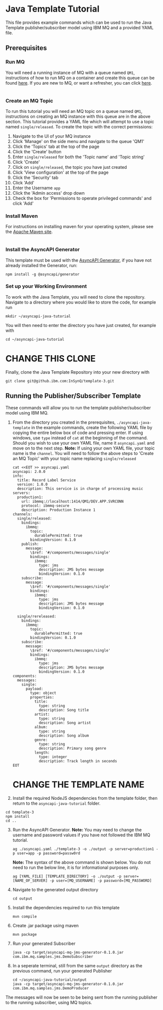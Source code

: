 Java Template Tutorial
===

This file provides example commands which can be used to run the Java Template publisher/subscriber model using IBM MQ and a provided YAML file.

## Prerequisites

### Run MQ
You will need a running instance of MQ with a queue named `QM1`, instructions of how to run MQ on a container and create this queue can be found [here](https://developer.ibm.com/tutorials/mq-connect-app-queue-manager-containers/). If you are new to MQ, or want a refresher, you can click [here](https://ibm.biz/learn-mq).
<br></br>

### Create an MQ Topic
To run this tutorial you will need an MQ topic on a queue named `QM1`, instructions on creating an MQ instance with this queue are in the above section. This tutorial provides a YAML file which will attempt to use a topic named `single/released`. To create the topic with the correct permissions:
1. Navigate to the UI of your MQ instance
2. Click 'Manage' on the side menu and navigate to the queue 'QM1'
3. Click the 'Topics' tab at the top of the page
4. Click the 'Create' button
5. Enter `single/released` for both the 'Topic name' and 'Topic string'
6. Click 'Create'
7. Click on `single/released`, the topic you have just created
8. Click 'View configuration' at the top of the page
9. Click the 'Security' tab
10. Click 'Add'
11. Enter the Username `app`
12. Click the 'Admin access' drop down
13. Check the box for 'Permissions to operate privileged commands' and click 'Add'

### Install Maven
For instructions on installing maven for your operating system, please see the [Apache Maven site](https://maven.apache.org/install.html).
<br></br>

### Install the AsyncAPI Generator
This template must be used with the [AsyncAPI Generator](https://github.com/asyncapi/generator/), if you have not already installed the Generator, run:
```
npm install -g @asyncapi/generator
```
### Set up your Working Environment
To work with the Java Template, you will need to clone the repository. Navigate to a directory where you would like to store the code, for example run
```
mkdir ~/asyncapi-java-tutorial
```
You will then need to enter the directory you have just created, for example with
```
cd ~/asyncapi-java-tutorial
```
# CHANGE THIS CLONE
Finally, clone the Java Template Repository into your new directory with
```
git clone git@github.ibm.com:InSynQ/template-3.git
```

## Running the Publisher/Subscriber Template
These commands will allow you to run the template publisher/subscriber model using IBM MQ. 
1. From the directory you created in the prerequisites, `./asyncapi-java-template` in the example commands, create the following YAML file by copying the entire below box of code and pressing enter. If using windows, use `type` instead of `cat` at the beginning of the command. Should you wish to use your own YAML file, name it `asyncapi.yaml` and move on to the next step. **Note:** If using your own YAML file, your topic name is the `channel`. You will need to follow the above steps to 'Create an MQ Topic' with your topic name replacing `single/released`
    ```
    cat <<EOT >> asyncapi.yaml
    asyncapi: 2.0.0
    info:
      title: Record Label Service
      version: 1.0.0
      description: This service is in charge of processing music
    servers:
      production1:
        url: ibmmq://localhost:1414/QM1/DEV.APP.SVRCONN
        protocol: ibmmq-secure
        description: Production Instance 1
    channels:
      single/released:
        bindings:
          ibmmq:
            topic:
              durablePermitted: true
            bindingVersion: 0.1.0
        publish: 
          message:
            \$ref: '#/components/messages/single'
            bindings:
              ibmmq:
                type: jms
                description: JMS bytes message
                bindingVersion: 0.1.0
        subscribe:
          message:
            \$ref: '#/components/messages/single'
            bindings:
              ibmmq:
                type: jms
                description: JMS bytes message
                bindingVersion: 0.1.0

      single/rereleased:
        bindings:
          ibmmq:
            topic:
              durablePermitted: true
            bindingVersion: 0.1.0
        subscribe:
          message:
            \$ref: '#/components/messages/single'
            bindings:
              ibmmq:
                type: jms
                description: JMS bytes message
                bindingVersion: 0.1.0
    components:
      messages:
        single:
          payload:
            type: object
            properties:
              title:
                type: string
                description: Song title
              artist:
                type: string
                description: Song artist
              album:
                type: string
                description: Song album
              genre:
                type: string
                description: Primary song genre
              length:
                type: integer
                description: Track length in seconds
    EOT
    ```
    # CHANGE THE TEMPLATE NAME
2. Install the required NodeJS dependencies from the template folder, then return to the `asyncapi-java-tutorial` folder.
```
cd template-3
npm install
cd ..
```
3. Run the AsyncAPI Generator. **Note:** You may need to change the username and password values if you have not followed the IBM MQ tutorial.
    ```
    ag ./asyncapi.yaml ./template-3 -o ./output -p server=production1 -p user=app -p password=passw0rd
    ```
    **Note:** The syntax of the above command is shown below. You do not need to run the below line, it is for informational purposes only.
    ```
    ag [YAML_FILE] [TEMPLATE_DIRECTORY] -o ./output -p server=[NAME_OF_SERVER] -p user=[MQ_USERNAME] -p password=[MQ_PASSWORD]
    ```
4. Navigate to the generated output directory
    ```
    cd output
    ```
5. Install the dependencies required to run this template
    ```
    mvn compile 
    ```
6. Create .jar package using maven
    ```
    mvn package
    ```
7. Run your generated Subscriber
    ```
    java -cp target/asyncapi-mq-jms-generator-0.1.0.jar com.ibm.mq.samples.jms.DemoSubscriber
    ```
8. In a seperate terminal, still from the same `output` directory as the previous command, run your generated Publisher   
    ```
    cd ~/asyncapi-java-tutorial/output
    java -cp target/asyncapi-mq-jms-generator-0.1.0.jar com.ibm.mq.samples.jms.DemoProducer
    ```

The messages will now be seen to be being sent from the running publisher to the running subscriber, using MQ topics.
